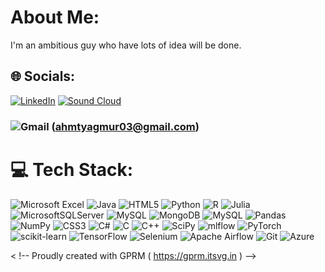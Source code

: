 #  About Me:
I'm an ambitious guy who have lots of idea will be done.


## 🌐 Socials:
[  ![LinkedIn](https://img.shields.io/badge/LinkedIn-%230077B5.svg?logo=linkedin&logoColor=white)](https://linkedin.com/in/inkedin.com/in/ahmet-yagmur/) 
[  ![Sound Cloud](https://img.shields.io/badge/sound%20cloud-FF5500?style=for-the-badge&logo=soundcloud&logoColor=white)](https://soundcloud.com/ahmet-ya-mur-449717761)
###   ![Gmail](https://img.shields.io/badge/Gmail-D14836?style=for-the-badge&logo=gmail&logoColor=white) (ahmtyagmur03@gmail.com)

# 💻 Tech Stack:
  ![Microsoft Excel](https://img.shields.io/badge/Microsoft_Excel-217346?style=for-the-badge&logo=microsoft-excel&logoColor=white)
  ![Java](https://img.shields.io/badge/java-%23ED8B00.svg?style=plastic&logo=java&logoColor=white)   ![HTML5](https://img.shields.io/badge/html5-%23E34F26.svg?style=plastic&logo=html5&logoColor=white)   ![Python](https://img.shields.io/badge/python-3670A0?style=plastic&logo=python&logoColor=ffdd54)   ![R](https://img.shields.io/badge/r-%23276DC3.svg?style=plastic&logo=r&logoColor=white) 	  ![Julia](https://img.shields.io/badge/-Julia-9558B2?style=plastic&logo=julia&logoColor=white)   ![MicrosoftSQLServer](https://img.shields.io/badge/Microsoft%20SQL%20Server-CC2927?style=for-the-badge&logo=microsoft%20sql%20server&logoColor=white)
  ![MySQL](https://img.shields.io/badge/mysql-4479A1.svg?style=for-the-badge&logo=mysql&logoColor=white)   ![MongoDB](https://img.shields.io/badge/MongoDB-%234ea94b.svg?style=plastic&logo=mongodb&logoColor=white)   ![MySQL](https://img.shields.io/badge/mysql-%2300f.svg?style=plastic&logo=mysql&logoColor=white)   ![Pandas](https://img.shields.io/badge/pandas-%23150458.svg?style=plastic&logo=pandas&logoColor=white)   ![NumPy](https://img.shields.io/badge/numpy-%23013243.svg?style=plastic&logo=numpy&logoColor=white)   ![CSS3](https://img.shields.io/badge/css3-%231572B6.svg?style=for-the-badge&logo=css3&logoColor=white)   ![C#](https://img.shields.io/badge/c%23-%23239120.svg?style=for-the-badge&logo=c-sharp&logoColor=white)
  ![C](https://img.shields.io/badge/c-%2300599C.svg?style=for-the-badge&logo=c&logoColor=white)
  ![C++](https://img.shields.io/badge/c++-%2300599C.svg?style=for-the-badge&logo=c%2B%2B&logoColor=white)
  ![SciPy](https://img.shields.io/badge/SciPy-%230C55A5.svg?style=for-the-badge&logo=scipy&logoColor=%white)  ![mlflow](https://img.shields.io/badge/mlflow-%23d9ead3.svg?style=for-the-badge&logo=numpy&logoColor=blue)  ![PyTorch](https://img.shields.io/badge/PyTorch-%23EE4C2C.svg?style=for-the-badge&logo=PyTorch&logoColor=white)  ![scikit-learn](https://img.shields.io/badge/scikit--learn-%23F7931E.svg?style=for-the-badge&logo=scikit-learn&logoColor=white)  ![TensorFlow](https://img.shields.io/badge/TensorFlow-%23FF6F00.svg?style=for-the-badge&logo=TensorFlow&logoColor=white)  ![Selenium](https://img.shields.io/badge/-selenium-%43B02A?style=for-the-badge&logo=selenium&logoColor=white)  ![Apache Airflow](https://img.shields.io/badge/Apache%20Airflow-017CEE?style=for-the-badge&logo=Apache%20Airflow&logoColor=white)  ![Git](https://img.shields.io/badge/git-%23F05033.svg?style=for-the-badge&logo=git&logoColor=white)  ![Azure](https://img.shields.io/badge/azure-%230072C6.svg?style=for-the-badge&logo=microsoftazure&logoColor=white)






<  !-- Proudly created with GPRM ( https://gprm.itsvg.in ) -->
